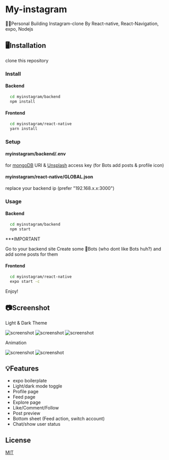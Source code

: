 
# My-instagram

🦃🦃Personal Building Instagram-clone By React-native, React-Navigation, expo, Nodejs


## 🖥️Installation

clone this repository

### Install
#### Backend
```bash
  cd myinstagram/backend
  npm install
```

#### Frontend
```bash
  cd myinstagram/react-native
  yarn install
```

### Setup
#### myinstagram/backend/.env
for [mongoDB](https://www.mongodb.com/) URI & [Unsplash](https://unsplash.com/developers) access key (for Bots add posts & profile icon)

#### myinstagram/react-native/GLOBAL.json
replace your backend ip (prefer "192.168.x.x:3000")

### Usage
#### Backend
```bash
  cd myinstagram/backend
  npm start
```
***IMPORTANT

Go to your backend site
Create some 🤖Bots (who dont like Bots huh?) and add some posts for them




#### Frontend
```bash
  cd myinstagram/react-native
  expo start -c
```
Enjoy!

## 📷Screenshot
Light & Dark Theme

![screenshot](https://github.com/Charlieve/myInstagram/blob/master/screenshot/lightTheme.PNG) ![screenshot](https://github.com/Charlieve/myInstagram/blob/master/screenshot/comment.PNG) ![screenshot](https://github.com/Charlieve/myInstagram/blob/master/screenshot/darkTheme.PNG)


Animation

![screenshot](https://github.com/Charlieve/myInstagram/blob/master/screenshot/postPreview.gif) ![screenshot](https://github.com/Charlieve/myInstagram/blob/master/screenshot/postTransition.gif)


## 💡Features

- expo boilerplate
- Light/dark mode toggle
- Profile page
- Feed page
- Explore page
- Like/Comment/Follow
- Post preview
- Bottom sheet (Feed action, switch account)
- Chat/show user status


## License

[MIT](https://choosealicense.com/licenses/mit/)

